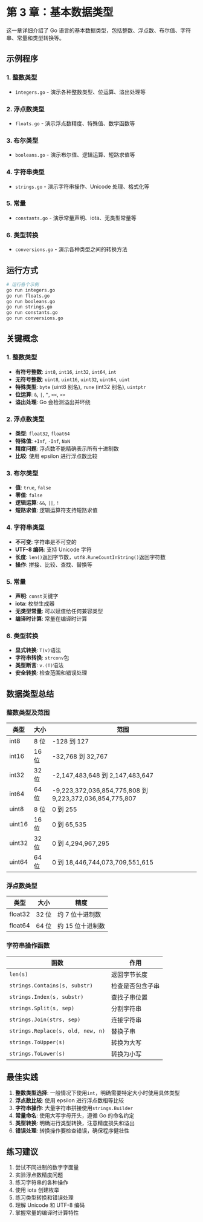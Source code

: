 # 第 3 章：基本数据类型

这一章详细介绍了 Go 语言的基本数据类型，包括整数、浮点数、布尔值、字符串、常量和类型转换等。

## 示例程序

### 1. 整数类型

- `integers.go` - 演示各种整数类型、位运算、溢出处理等

### 2. 浮点数类型

- `floats.go` - 演示浮点数精度、特殊值、数学函数等

### 3. 布尔类型

- `booleans.go` - 演示布尔值、逻辑运算、短路求值等

### 4. 字符串类型

- `strings.go` - 演示字符串操作、Unicode 处理、格式化等

### 5. 常量

- `constants.go` - 演示常量声明、iota、无类型常量等

### 6. 类型转换

- `conversions.go` - 演示各种类型之间的转换方法

## 运行方式

```bash
# 运行各个示例
go run integers.go
go run floats.go
go run booleans.go
go run strings.go
go run constants.go
go run conversions.go
```

## 关键概念

### 1. 整数类型

- **有符号整数**: `int8`, `int16`, `int32`, `int64`, `int`
- **无符号整数**: `uint8`, `uint16`, `uint32`, `uint64`, `uint`
- **特殊类型**: `byte` (uint8 别名), `rune` (int32 别名), `uintptr`
- **位运算**: `&`, `|`, `^`, `<<`, `>>`
- **溢出处理**: Go 会检测溢出并环绕

### 2. 浮点数类型

- **类型**: `float32`, `float64`
- **特殊值**: `+Inf`, `-Inf`, `NaN`
- **精度问题**: 浮点数不能精确表示所有十进制数
- **比较**: 使用 epsilon 进行浮点数比较

### 3. 布尔类型

- **值**: `true`, `false`
- **零值**: `false`
- **逻辑运算**: `&&`, `||`, `!`
- **短路求值**: 逻辑运算符支持短路求值

### 4. 字符串类型

- **不可变**: 字符串是不可变的
- **UTF-8 编码**: 支持 Unicode 字符
- **长度**: `len()`返回字节数，`utf8.RuneCountInString()`返回字符数
- **操作**: 拼接、比较、查找、替换等

### 5. 常量

- **声明**: `const`关键字
- **iota**: 枚举生成器
- **无类型常量**: 可以赋值给任何兼容类型
- **编译时计算**: 常量在编译时计算

### 6. 类型转换

- **显式转换**: `T(v)`语法
- **字符串转换**: `strconv`包
- **类型断言**: `v.(T)`语法
- **安全转换**: 检查范围和错误处理

## 数据类型总结

### 整数类型及范围

| 类型   | 大小  | 范围                                                    |
| ------ | ----- | ------------------------------------------------------- |
| int8   | 8 位  | -128 到 127                                             |
| int16  | 16 位 | -32,768 到 32,767                                       |
| int32  | 32 位 | -2,147,483,648 到 2,147,483,647                         |
| int64  | 64 位 | -9,223,372,036,854,775,808 到 9,223,372,036,854,775,807 |
| uint8  | 8 位  | 0 到 255                                                |
| uint16 | 16 位 | 0 到 65,535                                             |
| uint32 | 32 位 | 0 到 4,294,967,295                                      |
| uint64 | 64 位 | 0 到 18,446,744,073,709,551,615                         |

### 浮点数类型

| 类型    | 大小  | 精度             |
| ------- | ----- | ---------------- |
| float32 | 32 位 | 约 7 位十进制数  |
| float64 | 64 位 | 约 15 位十进制数 |

### 字符串操作函数

| 函数                              | 作用             |
| --------------------------------- | ---------------- |
| `len(s)`                          | 返回字节长度     |
| `strings.Contains(s, substr)`     | 检查是否包含子串 |
| `strings.Index(s, substr)`        | 查找子串位置     |
| `strings.Split(s, sep)`           | 分割字符串       |
| `strings.Join(strs, sep)`         | 连接字符串       |
| `strings.Replace(s, old, new, n)` | 替换子串         |
| `strings.ToUpper(s)`              | 转换为大写       |
| `strings.ToLower(s)`              | 转换为小写       |

## 最佳实践

1. **整数类型选择**: 一般情况下使用`int`，明确需要特定大小时使用具体类型
2. **浮点数比较**: 使用 epsilon 进行浮点数相等比较
3. **字符串操作**: 大量字符串拼接使用`strings.Builder`
4. **常量命名**: 使用大写字母开头，遵循 Go 的命名约定
5. **类型转换**: 明确进行类型转换，注意精度损失和溢出
6. **错误处理**: 转换操作要检查错误，确保程序健壮性

## 练习建议

1. 尝试不同进制的数字字面量
2. 实验浮点数精度问题
3. 练习字符串的各种操作
4. 使用 iota 创建枚举
5. 练习类型转换和错误处理
6. 理解 Unicode 和 UTF-8 编码
7. 掌握常量的编译时计算特性
